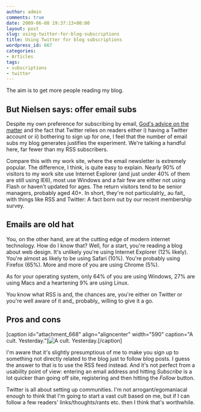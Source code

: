 ```yaml
---
author: admin
comments: true
date: 2009-06-08 19:37:13+00:00
layout: post
slug: using-twitter-for-blog-subscriptions
title: Using Twitter for blog subscriptions
wordpress_id: 667
categories:
- Articles
tags:
- subscriptions
- twitter
---
```


The aim is to get more people reading my blog.


## But Nielsen says: offer email subs


Despite my own preference for subscribing by email, [God's advice on the matter](http://www.nngroup.com/reports/newsletters/summary.html) and the fact that Twitter relies on readers either i) having a Twitter account or ii) bothering to sign up for one, I feel that the number of email subs my blog generates justifies the experiment. We're talking a handful here, far fewer than my RSS subscribers.

Compare this with my work site, where the email newsletter is extremely popular. The difference, I think, is quite easy to explain. Nearly 90% of visitors to my work site use Internet Explorer (and just under 40% of them are still using IE6), most use Windows and a fair few are either not using Flash or haven't updated for ages. The return visitors tend to be senior managers, probably aged 40+. In short, they're not particulalrly_ au fait_ with things like RSS and Twitter: A fact born out by our recent membership survey.


## Emails are old hat


You, on the other hand, are at the cutting edge of modern internet technology. How do I know that? Well, for a start, you're reading a blog about web design. It's unlikely you're using Internet Explorer (12% likely). You're almost as likely to be using Safari (10%). You're probably using Firefox (65%). More and more of you are using Chrome (5%).

As for your operating system, only 64% of you are using Windows, 27% are using Macs and a heartening 9% are using Linux.

You know what RSS is and, the chances are, you're either on Twitter or you're well aware of it and_ probably_ willing to give it a go.


## Pros and cons


[caption id="attachment_668" align="aligncenter" width="590" caption="A cult. Yesterday."]![A cult. Yesterday.](http://leonpaternoster.com/wp-content/uploads/2009/06/cult.jpg)[/caption]

I'm aware that it's slightly presumptious of me to make you sign up to something not directly related to the blog just to follow blog posts. I guess the answer to that is to use the RSS feed instead. And it's not perfect from a usability point of view: entering an email address and hitting _Subscribe_ is a lot quicker than going off site, registering and then hitting the _Follow_ button.

Twitter is all about setting up communities. I'm not arrogant/egomaniacal enough to think that I'm going to start a vast cult based on me, but if I can follow a few readers' links/thoughts/rants etc. then I think that's worthwhile.
